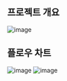 ## 프로젝트 개요
![image](https://user-images.githubusercontent.com/75825682/126065163-28807639-1ae3-46b2-8a81-fd7e6f2088d7.png)

## 플로우 차트

![image](https://user-images.githubusercontent.com/75825682/126065140-61febfd5-1fa4-410d-a7e9-89a372222e52.png)
![image](https://user-images.githubusercontent.com/75825682/126065143-0176e651-9b83-42c5-901e-1ec2a63b584f.png)

